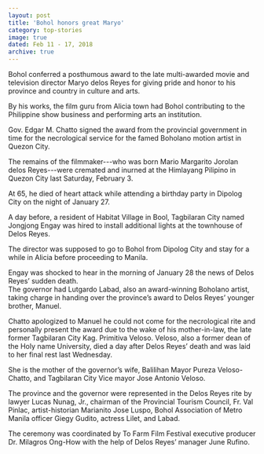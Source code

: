 ```yaml
---
layout: post
title: 'Bohol honors great Maryo'
category: top-stories
image: true
dated: Feb 11 - 17, 2018
archive: true
---
```


Bohol conferred a posthumous award to the late multi-awarded movie and television director Maryo delos Reyes for giving pride and honor to his province and country in culture and arts.

By his works, the film guru from Alicia town had Bohol contributing to the Philippine show business and performing arts an institution. 

Gov. Edgar M. Chatto signed the award from the provincial government in time for the necrological service for the famed Boholano motion artist in Quezon City.  

The remains of the filmmaker---who was born Mario Margarito Jorolan delos Reyes---were cremated and inurned at the Himlayang Pilipino in Quezon City last Saturday, February 3. 

At 65, he died of heart attack while attending a birthday party in Dipolog City on the night of January 27.

A day before, a resident of Habitat Village in Bool, Tagbilaran City named Jongjong Engay was hired to install additional lights at the townhouse of Delos Reyes.

The director was supposed to go to Bohol from Dipolog City and stay for a while in Alicia before proceeding to Manila.

Engay was shocked to hear in the morning of January 28 the news of Delos Reyes’ sudden death.  
The governor had Lutgardo Labad, also an award-winning Boholano artist, taking charge in handing over the province’s award to Delos Reyes’ younger brother, Manuel.

Chatto apologized to Manuel he could not come for the necrological rite and personally present the award due to the wake of his mother-in-law, the late former Tagbilaran City Kag. Primitiva Veloso.
Veloso, also a former dean of the Holy name University, died a day after Delos Reyes’ death and was laid to her final rest last Wednesday.

She is the mother of the governor’s wife, Balilihan Mayor Pureza Veloso-Chatto, and Tagbilaran City Vice mayor Jose Antonio Veloso.

The province and the governor were represented in the Delos Reyes rite by lawyer Lucas Nunag, Jr., chairman of the Provincial Tourism Council, Fr. Val Pinlac, artist-historian Marianito Jose Luspo, Bohol Association of Metro Manila officer Giegy Gudito, actress Lilet, and Labad.

The ceremony was coordinated by To Farm Film Festival executive producer Dr. Milagros Ong-How with the help of Delos Reyes’ manager June Rufino.